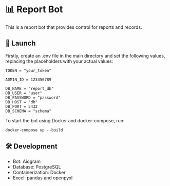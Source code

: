 # 📊 Report Bot

This is a report bot that provides control for reports and records.

## 🚀 Launch

Firstly, create an .env file in the main directory and set the following values, replacing the placeholders with your actual values:
```
TOKEN = "your_token"

ADMIN_ID = 123456789

DB_NAME = "report_db"
DB_USER = "user"
DB_PASSWORD = "password"
DB_HOST = "db"
DB_PORT = 5432
DB_SCHEMA = "schema"
```

To start the bot using Docker and docker-compose, run:
```
docker-compose up --build
```

## 🛠️ Development

* Bot: Aiogram
* Database: PostgreSQL
* Containerization: Docker
* Excel: pandas and openpyxl
